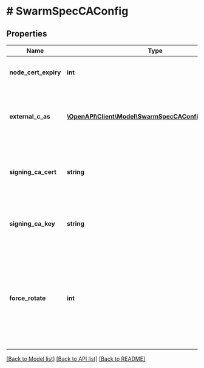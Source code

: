 # # SwarmSpecCAConfig

## Properties

Name | Type | Description | Notes
------------ | ------------- | ------------- | -------------
**node_cert_expiry** | **int** | The duration node certificates are issued for. | [optional] 
**external_c_as** | [**\OpenAPI\Client\Model\SwarmSpecCAConfigExternalCAs[]**](SwarmSpecCAConfigExternalCAs.md) | Configuration for forwarding signing requests to an external certificate authority. | [optional] 
**signing_ca_cert** | **string** | The desired signing CA certificate for all swarm node TLS leaf certificates, in PEM format. | [optional] 
**signing_ca_key** | **string** | The desired signing CA key for all swarm node TLS leaf certificates, in PEM format. | [optional] 
**force_rotate** | **int** | An integer whose purpose is to force swarm to generate a new signing CA certificate and key, if none have been specified in &#x60;SigningCACert&#x60; and &#x60;SigningCAKey&#x60; | [optional] 

[[Back to Model list]](../../README.md#documentation-for-models) [[Back to API list]](../../README.md#documentation-for-api-endpoints) [[Back to README]](../../README.md)


